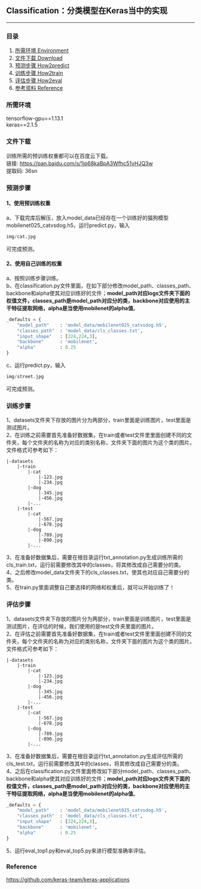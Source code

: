 ## Classification：分类模型在Keras当中的实现
---

### 目录
1. [所需环境 Environment](#所需环境)
2. [文件下载 Download](#文件下载)
3. [预测步骤 How2predict](#预测步骤)
4. [训练步骤 How2train](#训练步骤)
5. [评估步骤 How2eval](#评估步骤)
6. [参考资料 Reference](#Reference)

### 所需环境
tensorflow-gpu==1.13.1   
keras==2.1.5  

### 文件下载
训练所需的预训练权重都可以在百度云下载。     
链接: https://pan.baidu.com/s/1jp68kaBpA3Wfhc51vHJQ3w     
提取码: 36sn 

### 预测步骤
#### 1、使用预训练权重
a、下载完库后解压，放入model_data已经存在一个训练好的猫狗模型mobilenet025_catvsdog.h5，运行predict.py，输入  
```python
img/cat.jpg
```
可完成预测。  
#### 2、使用自己训练的权重
a、按照训练步骤训练。  
b、在classification.py文件里面，在如下部分修改model_path、classes_path、backbone和alpha使其对应训练好的文件；**model_path对应logs文件夹下面的权值文件，classes_path是model_path对应分的类，backbone对应使用的主干特征提取网络，alpha是当使用mobilenet的alpha值**。  
```python
_defaults = {
    "model_path"    : 'model_data/mobilenet025_catvsdog.h5',
    "classes_path"  : 'model_data/cls_classes.txt',
    "input_shape"   : [224,224,3],
    "backbone"      : 'mobilenet',
    "alpha"         : 0.25
}
```
c、运行predict.py，输入  
```python
img/street.jpg
```
可完成预测。  

### 训练步骤
1、datasets文件夹下存放的图片分为两部分，train里面是训练图片，test里面是测试图片。  
2、在训练之前需要首先准备好数据集，在train或者test文件里里面创建不同的文件夹，每个文件夹的名称为对应的类别名称，文件夹下面的图片为这个类的图片。文件格式可参考如下：
```
|-datasets
    |-train
        |-cat
            |-123.jpg
            |-234.jpg
        |-dog
            |-345.jpg
            |-456.jpg
        |-...
    |-test
        |-cat
            |-567.jpg
            |-678.jpg
        |-dog
            |-789.jpg
            |-890.jpg
        |-...
```
3、在准备好数据集后，需要在根目录运行txt_annotation.py生成训练所需的cls_train.txt，运行前需要修改其中的classes，将其修改成自己需要分的类。   
4、之后修改model_data文件夹下的cls_classes.txt，使其也对应自己需要分的类。  
5、在train.py里面调整自己要选择的网络和权重后，就可以开始训练了！  

### 评估步骤
1、datasets文件夹下存放的图片分为两部分，train里面是训练图片，test里面是测试图片，在评估的时候，我们使用的是test文件夹里面的图片。  
2、在评估之前需要首先准备好数据集，在train或者test文件里里面创建不同的文件夹，每个文件夹的名称为对应的类别名称，文件夹下面的图片为这个类的图片。文件格式可参考如下：
```
|-datasets
    |-train
        |-cat
            |-123.jpg
            |-234.jpg
        |-dog
            |-345.jpg
            |-456.jpg
        |-...
    |-test
        |-cat
            |-567.jpg
            |-678.jpg
        |-dog
            |-789.jpg
            |-890.jpg
        |-...
```
3、在准备好数据集后，需要在根目录运行txt_annotation.py生成评估所需的cls_test.txt，运行前需要修改其中的classes，将其修改成自己需要分的类。   
4、之后在classification.py文件里面修改如下部分model_path、classes_path、backbone和alpha使其对应训练好的文件；**model_path对应logs文件夹下面的权值文件，classes_path是model_path对应分的类，backbone对应使用的主干特征提取网络，alpha是当使用mobilenet的alpha值**。  
```python
_defaults = {
    "model_path"    : 'model_data/mobilenet025_catvsdog.h5',
    "classes_path"  : 'model_data/cls_classes.txt',
    "input_shape"   : [224,224,3],
    "backbone"      : 'mobilenet',
    "alpha"         : 0.25
}
```
5、运行eval_top1.py和eval_top5.py来进行模型准确率评估。

### Reference
https://github.com/keras-team/keras-applications   
